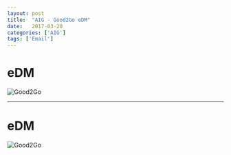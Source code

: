 ```yaml
---
layout: post
title:  "AIG - Good2Go eDM"
date:   2017-03-20
categories: ['AIG']
tags: ['Email']
---
```


# eDM
![Good2Go](https://raw.githubusercontent.com/gbjack/gbjack.github.io/master/assets/images/a1.png)


---


# eDM
![Good2Go](https://raw.githubusercontent.com/gbjack/gbjack.github.io/master/assets/images/a2.png)
